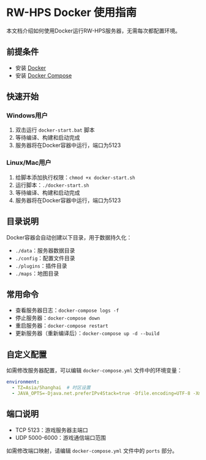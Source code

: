 # RW-HPS Docker 使用指南

本文档介绍如何使用Docker运行RW-HPS服务器，无需每次都配置环境。

## 前提条件

- 安装 [Docker](https://www.docker.com/get-started)
- 安装 [Docker Compose](https://docs.docker.com/compose/install/)

## 快速开始

### Windows用户

1. 双击运行 `docker-start.bat` 脚本
2. 等待编译、构建和启动完成
3. 服务器将在Docker容器中运行，端口为5123

### Linux/Mac用户

1. 给脚本添加执行权限：`chmod +x docker-start.sh`
2. 运行脚本：`./docker-start.sh`
3. 等待编译、构建和启动完成
4. 服务器将在Docker容器中运行，端口为5123

## 目录说明

Docker容器会自动创建以下目录，用于数据持久化：

- `./data`：服务器数据目录
- `./config`：配置文件目录
- `./plugins`：插件目录
- `./maps`：地图目录

## 常用命令

- 查看服务器日志：`docker-compose logs -f`
- 停止服务器：`docker-compose down`
- 重启服务器：`docker-compose restart`
- 更新服务器（重新编译后）：`docker-compose up -d --build`

## 自定义配置

如需修改服务器配置，可以编辑 `docker-compose.yml` 文件中的环境变量：

```yaml
environment:
  - TZ=Asia/Shanghai  # 时区设置
  - JAVA_OPTS=-Djava.net.preferIPv4Stack=true -Dfile.encoding=UTF-8 -Xmx1G  # Java选项
```

## 端口说明

- TCP 5123：游戏服务器主端口
- UDP 5000-6000：游戏通信端口范围

如需修改端口映射，请编辑 `docker-compose.yml` 文件中的 `ports` 部分。
